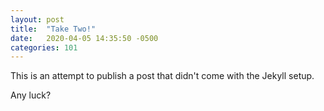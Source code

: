 ```yaml
---
layout: post
title:  "Take Two!"
date:   2020-04-05 14:35:50 -0500
categories: 101
---
```

This is an attempt to publish a post that didn't come with the Jekyll setup.

Any luck?